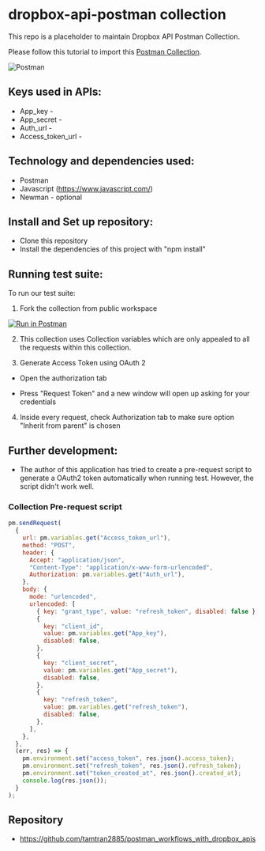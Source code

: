 # dropbox-api-postman collection

This repo is a placeholder to maintain Dropbox API Postman Collection.

Please follow this tutorial to import this [Postman Collection](https://www.getpostman.com/docs/collections).

![Postman](./apigee-edge-mgmt-api-postman-collection.png)

## Keys used in APIs:

- App_key -
- App_secret -
- Auth_url -
- Access_token_url -

## Technology and dependencies used:

- Postman
- Javascript (https://www.javascript.com/)
- Newman - optional

## Install and Set up repository:

- Clone this repository
- Install the dependencies of this project with "npm install"

## Running test suite:

To run our test suite:

1. Fork the collection from public workspace

[![Run in Postman](https://run.pstmn.io/button.svg)](https://god.gw.postman.com/run-collection/16978833-108a4f17-d9aa-411a-851d-1ad106bc2da6?action=collection%2Ffork&collection-url=entityId%3D16978833-108a4f17-d9aa-411a-851d-1ad106bc2da6%26entityType%3Dcollection%26workspaceId%3Dfbdea7d7-a03d-4269-8090-270c57da2e0a)

2. This collection uses Collection variables which are only appealed to all the requests within this collection.

3. Generate Access Token using OAuth 2

- Open the authorization tab

- Press "Request Token" and a new window will open up asking for your credentials

4. Inside every request, check Authorization tab to make sure option "Inherit from parent" is chosen

## Further development:

- The author of this application has tried to create a pre-request script to generate a OAuth2 token automatically when running test. However, the script didn't work well.

### Collection Pre-request script

```javascript
pm.sendRequest(
  {
    url: pm.variables.get("Access_token_url"),
    method: "POST",
    header: {
      Accept: "application/json",
      "Content-Type": "application/x-www-form-urlencoded",
      Authorization: pm.variables.get("Auth_url"),
    },
    body: {
      mode: "urlencoded",
      urlencoded: [
        { key: "grant_type", value: "refresh_token", disabled: false },
        {
          key: "client_id",
          value: pm.variables.get("App_key"),
          disabled: false,
        },
        {
          key: "client_secret",
          value: pm.variables.get("App_secret"),
          disabled: false,
        },
        {
          key: "refresh_token",
          value: pm.variables.get("refresh_token"),
          disabled: false,
        },
      ],
    },
  },
  (err, res) => {
    pm.environment.set("access_token", res.json().access_token);
    pm.environment.set("refresh_token", res.json().refresh_token);
    pm.environment.set("token_created_at", res.json().created_at);
    console.log(res.json());
  }
);
```

## Repository

- https://github.com/tamtran2885/postman_workflows_with_dropbox_apis
